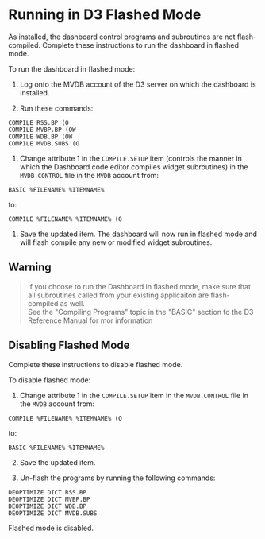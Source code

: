 # Running in D3 Flashed Mode

<PageHeader />

As installed, the dashboard control programs and subroutines are not flash-compiled. Complete these instructions to run the dashboard in flashed mode.

To run the dashboard in flashed mode:

1. Log onto the MVDB account of the D3 server on which the dashboard is installed.  

1. Run these commands:

```
COMPILE RSS.BP (O  
COMPILE MVBP.BP (OW  
COMPILE WDB.BP (OW  
COMPILE MVDB.SUBS (O
```  

1. Change attribute 1 in the `COMPILE.SETUP` item (controls the manner in which the Dashboard code editor compiles widget subroutines) in the `MVDB.CONTROL` file in the `MVDB` account from:  

```
BASIC %FILENAME% %ITEMNAME%
```

   to:  

```
COMPILE %FILENAME% %ITEMNAME% (O
```  

1. Save the updated item.
   The dashboard will now run in flashed mode and will flash compile any new or modified widget subroutines.

## Warning

>If you choose to run the Dashboard in flashed mode, make sure that all subroutines called from your existing applicaiton are flash-compiled as well.  
>See the "Compiling Programs" topic in the "BASIC" section fo the D3 Reference Manual for mor information

## Disabling Flashed Mode

Complete these instructions to disable flashed mode.  
  
To disable flashed mode:

1. Change attribute 1 in the `COMPILE.SETUP` item in the `MVDB.CONTROL` file in the `MVDB` account from:  

```
COMPILE %FILENAME% %ITEMNAME% (O
```  

   to:  

```
BASIC %FILENAME% %ITEMNAME%
```  

2. Save the updated item.  

3. Un-flash the programs by running the following commands:  

```
DEOPTIMIZE DICT RSS.BP  
DEOPTIMIZE DICT MVBP.BP  
DEOPTIMIZE DICT WDB.BP  
DEOPTIMIZE DICT MVDB.SUBS
```  

Flashed mode is disabled.

<PageFooter />
